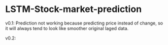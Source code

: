 # LSTM-Stock-market-prediction

v0.1: 
Prediction not working because predicting price instead of change, so it will always tend to look like smoother original laged data.

v0.2:

